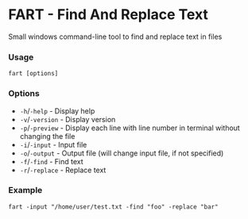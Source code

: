 # FART - Find And Replace Text

Small windows command-line tool to find and replace text in files

### Usage
`fart [options]`

### Options
* `-h`/`-help` - Display help
* `-v`/`-version` - Display version 
* `-p`/`-preview` - Display each line with line number in terminal
                    without changing the file 
* `-i`/`-input` - Input file
* `-o`/`-output` - Output file (will change input file, if not specified)
* `-f`/`-find` - Find text 
* `-r`/`-replace` - Replace text 

### Example
`fart -input "/home/user/test.txt -find "foo" -replace "bar"`
